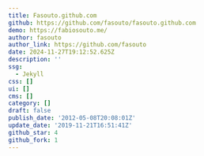 ```yaml
---
title: Fasouto.github.com
github: https://github.com/fasouto/fasouto.github.com
demo: https://fabiosouto.me/
author: fasouto
author_link: https://github.com/fasouto
date: 2024-11-27T19:12:52.625Z
description: ''
ssg:
  - Jekyll
css: []
ui: []
cms: []
category: []
draft: false
publish_date: '2012-05-08T20:08:01Z'
update_date: '2019-11-21T16:51:41Z'
github_star: 4
github_fork: 1
---
```

